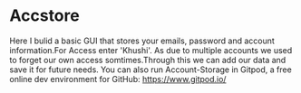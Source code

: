 # Accstore
Here I bulid a basic GUI that stores your emails, password and account information.For Access enter 'Khushi'. As due to multiple accounts we used to forget our own access somtimes.Through this we can add our data and save it for future needs. 
You can also run Account-Storage in Gitpod, a free online dev environment for GitHub: https://www.gitpod.io/
